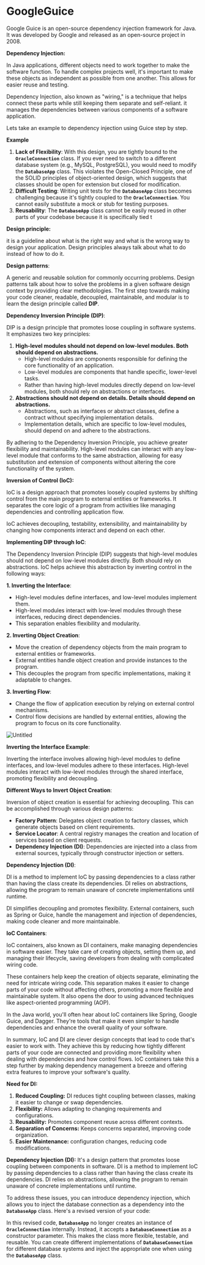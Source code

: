 # GoogleGuice

Google Guice is an open-source dependency injection framework for Java. It was developed by Google and released as an open-source project in 2008.

**Dependency Injection:**

In Java applications, different objects need to work together to make the software function. To handle complex projects well, it's important to make these objects as independent as possible from one another. This allows for easier reuse and testing.

Dependency Injection, also known as "wiring," is a technique that helps connect these parts while still keeping them separate and self-reliant. it manages the dependencies between various components of a software application.

Lets take an example to dependency injection using Guice step by step.

**Example**



1. **Lack of Flexibility**: With this design, you are tightly bound to the **`OracleConnection`** class. If you ever need to switch to a different database system (e.g., MySQL, PostgreSQL), you would need to modify the **`DatabaseApp`** class. This violates the Open-Closed Principle, one of the SOLID principles of object-oriented design, which suggests that classes should be open for extension but closed for modification.
2. **Difficult Testing**: Writing unit tests for the **`DatabaseApp`** class becomes challenging because it's tightly coupled to the **`OracleConnection`**. You cannot easily substitute a mock or stub for testing purposes.
3. **Reusability**: The **`DatabaseApp`** class cannot be easily reused in other parts of your codebase because it is specifically tied t


**Design principle:**

it  is a guideline about what is the right way and what is the wrong way to design your application. Design principles always talk about what to do instead of how to do it.

**Design patterns**:

A generic and reusable solution for commonly occurring problems. Design patterns talk about how to solve the problems in a given software design context by providing clear methodologies.
The first step towards making your code cleaner, readable, decoupled, maintainable, and modular is to learn the design principle called **DIP**.

**Dependency Inversion Principle (DIP)**:

DIP is a design principle that promotes loose coupling in software systems. It emphasizes two key principles:

1. **High-level modules should not depend on low-level modules. Both should depend on abstractions.**
    - High-level modules are components responsible for defining the core functionality of an application.
    - Low-level modules are components that handle specific, lower-level tasks.
    - Rather than having high-level modules directly depend on low-level modules, both should rely on abstractions or interfaces.
2. **Abstractions should not depend on details. Details should depend on abstractions.**
    - Abstractions, such as interfaces or abstract classes, define a contract without specifying implementation details.
    - Implementation details, which are specific to low-level modules, should depend on and adhere to the abstractions.

By adhering to the Dependency Inversion Principle, you achieve greater flexibility and maintainability. High-level modules can interact with any low-level module that conforms to the same abstraction, allowing for easy substitution and extension of components without altering the core functionality of the system.

**Inversion of Control (IoC):**

IoC is a design approach that promotes loosely coupled systems by shifting control from the main program to external entities or frameworks. It separates the core logic of a program from activities like managing dependencies and controlling application flow.

IoC achieves decoupling, testability, extensibility, and maintainability by changing how components interact and depend on each other.

**Implementing DIP through IoC**:

The Dependency Inversion Principle (DIP) suggests that high-level modules should not depend on low-level modules directly. Both should rely on abstractions. IoC helps achieve this abstraction by inverting control in the following ways:

**1. Inverting the Interface**:

- High-level modules define interfaces, and low-level modules implement them.
- High-level modules interact with low-level modules through these interfaces, reducing direct dependencies.
- This separation enables flexibility and modularity.

**2. Inverting Object Creation**:

- Move the creation of dependency objects from the main program to external entities or frameworks.
- External entities handle object creation and provide instances to the program.
- This decouples the program from specific implementations, making it adaptable to changes.

**3. Inverting Flow**:

- Change the flow of application execution by relying on external control mechanisms.
- Control flow decisions are handled by external entities, allowing the program to focus on its core functionality.

![Untitled](https://prod-files-secure.s3.us-west-2.amazonaws.com/efe26d57-3164-4d74-ab9b-0e6d9777bd71/ee2ad647-271d-4845-8521-ced95ea78b18/Untitled.png)

**Inverting the Interface Example**:

Inverting the interface involves allowing high-level modules to define interfaces, and low-level modules adhere to these interfaces. High-level modules interact with low-level modules through the shared interface, promoting flexibility and decoupling.

**Different Ways to Invert Object Creation**:

Inversion of object creation is essential for achieving decoupling. This can be accomplished through various design patterns:

- **Factory Pattern**: Delegates object creation to factory classes, which generate objects based on client requirements.
- **Service Locator**: A central registry manages the creation and location of services based on client requests.
- **Dependency Injection (DI)**: Dependencies are injected into a class from external sources, typically through constructor injection or setters.

**Dependency Injection (DI)**:

DI is a method to implement IoC by passing dependencies to a class rather than having the class create its dependencies. DI relies on abstractions, allowing the program to remain unaware of concrete implementations until runtime.

DI simplifies decoupling and promotes flexibility. External containers, such as Spring or Guice, handle the management and injection of dependencies, making code cleaner and more maintainable.

**IoC Containers**:

IoC containers, also known as DI containers, make managing dependencies in software easier. They take care of creating objects, setting them up, and managing their lifecycle, saving developers from dealing with complicated wiring code.

These containers help keep the creation of objects separate, eliminating the need for intricate wiring code. This separation makes it easier to change parts of your code without affecting others, promoting a more flexible and maintainable system. It also opens the door to using advanced techniques like aspect-oriented programming (AOP).

In the Java world, you'll often hear about IoC containers like Spring, Google Guice, and Dagger. They're tools that make it even simpler to handle dependencies and enhance the overall quality of your software.

In summary, IoC and DI are clever design concepts that lead to code that's easier to work with. They achieve this by reducing how tightly different parts of your code are connected and providing more flexibility when dealing with dependencies and how control flows. IoC containers take this a step further by making dependency management a breeze and offering extra features to improve your software's quality.

**Need for DI:**

1. **Reduced Coupling:** DI reduces tight coupling between classes, making it easier to change or swap dependencies.
2. **Flexibility:** Allows adapting to changing requirements and configurations.
3. **Reusability:** Promotes component reuse across different contexts.
4. **Separation of Concerns:** Keeps concerns separated, improving code organization.
5. **Easier Maintenance:**   configuration changes, reducing code modifications.

**Dependency Injection (DI):** It's a design pattern that promotes loose coupling between components in software. DI is a method to implement IoC by passing dependencies to a class rather than having the class create its dependencies. DI relies on abstractions, allowing the program to remain unaware of concrete implementations until runtime.

To address these issues, you can introduce dependency injection, which allows you to inject the database connection as a dependency into the **`DatabaseApp`** class. Here's a revised version of your code:

In this revised code, **`DatabaseApp`** no longer creates an instance of **`OracleConnection`** internally. Instead, it accepts a **`DatabaseConnection`** as a constructor parameter. This makes the class more flexible, testable, and reusable. You can create different implementations of **`DatabaseConnection`** for different database systems and inject the appropriate one when using the **`DatabaseApp`** class.
